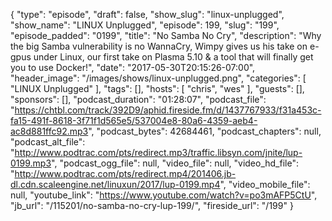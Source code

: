 {
  "type": "episode",
  "draft": false,
  "show_slug": "linux-unplugged",
  "show_name": "LINUX Unplugged",
  "episode": 199,
  "slug": "199",
  "episode_padded": "0199",
  "title": "No Samba No Cry",
  "description": "Why the big Samba vulnerability is no WannaCry, Wimpy gives us his take on e-gpus under Linux, our first take on Plasma 5.10 & a tool that will finally get you to use Docker!",
  "date": "2017-05-30T20:15:26-07:00",
  "header_image": "/images/shows/linux-unplugged.png",
  "categories": [
    "LINUX Unplugged"
  ],
  "tags": [],
  "hosts": [
    "chris",
    "wes"
  ],
  "guests": [],
  "sponsors": [],
  "podcast_duration": "01:28:07",
  "podcast_file": "https://chtbl.com/track/392D9/aphid.fireside.fm/d/1437767933/f31a453c-fa15-491f-8618-3f71f1d565e5/537004e8-80a6-4359-aeb4-ac8d881ffc92.mp3",
  "podcast_bytes": 42684461,
  "podcast_chapters": null,
  "podcast_alt_file": "http://www.podtrac.com/pts/redirect.mp3/traffic.libsyn.com/jnite/lup-0199.mp3",
  "podcast_ogg_file": null,
  "video_file": null,
  "video_hd_file": "http://www.podtrac.com/pts/redirect.mp4/201406.jb-dl.cdn.scaleengine.net/linuxun/2017/lup-0199.mp4",
  "video_mobile_file": null,
  "youtube_link": "https://www.youtube.com/watch?v=po3mAFP5CtU",
  "jb_url": "/115201/no-samba-no-cry-lup-199/",
  "fireside_url": "/199"
}

